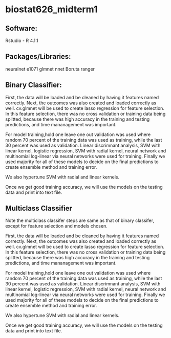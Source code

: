 # biostat626_midterm1

## Software:
Rstudio - R 4.1.1

## Packages/Libraries:
neuralnet
e1071
glmnet
nnet
Boruta
ranger

## Binary Classifier:

First, the data will be loaded and be cleaned by having it features named correctly. Next, the outcomes was also created and loaded correctly as well.
cv.glmnet will be used to create lasso regression for feature selection. In this feature selection, there was no cross validation or training data being splitted, because there was high accuracy in the training and testing predictions, and time mananagement was important.

For model training,hold one leave one out validation was used where random 70 percent of the training data was used as training, while the last 30 percent was used as validation. Linear discrimnant analysis, SVM with linear kernel, logistic regression, SVM with radial kernel, neural network and multinomial log-linear via neural networks were used for training. Finally we used majority for all of these models to decide on the final predictions to create ensemble method and training error. 

We also hypertune SVM with radial and linear kernels.

Once we get good training accuracy, we will use the models on the testing data and print into text file.

## Multiclass Classifier

Note the multiclass classifer steps are same as that of binary classifer, except for feature selection and models chosen.

First, the data will be loaded and be cleaned by having it features named correctly. Next, the outcomes was also created and loaded correctly as well.
cv.glmnet will be used to create lasso regression for feature selection. In this feature selection, there was no cross validation or training data being splitted, because there was high accuracy in the training and testing predictions, and time mananagement was important.

For model training,hold one leave one out validation was used where random 70 percent of the training data was used as training, while the last 30 percent was used as validation. Linear discrimnant analysis, SVM with linear kernel, logistic regression, SVM with radial kernel, neural network and multinomial log-linear via neural networks were used for training. Finally we used majority for all of these models to decide on the final predictions to create ensemble method and training error. 

We also hypertune SVM with radial and linear kernels.

Once we get good training accuracy, we will use the models on the testing data and print into text file.
